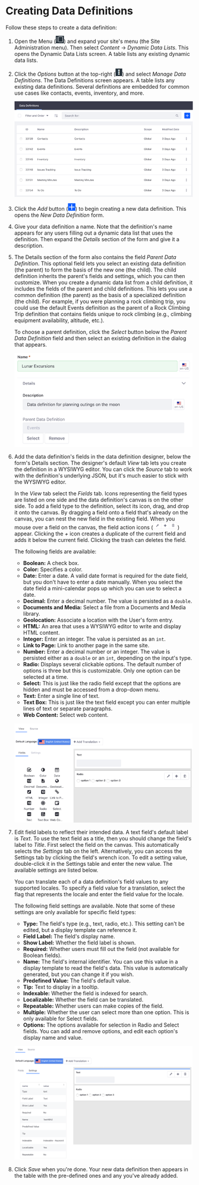 # Creating Data Definitions [](id=creating-data-definitions)

Follow these steps to create a data definition: 

1.  Open the Menu 
    (![Menu](../../../images/icon-menu.png)) 
    and expand your site's menu (the Site Administration menu). Then select 
    *Content* &rarr; *Dynamic Data Lists*. This opens the Dynamic Data Lists 
    screen. A table lists any existing dynamic data lists. 

2.  Click the *Options* button at the top-right 
    (![Options](../../../images/icon-options.png)) 
    and select *Manage Data Definitions*. The Data Definitions screen appears. A
    table lists any existing data definitions. Several definitions are embedded
    for common use cases like contacts, events, inventory, and more. 

    ![Figure 1: The Data Definitions screen.](../../../images/ddl-definitions.png)

3.  Click the *Add* button 
    (![Add](../../../images/icon-add.png)) 
    to begin creating a new data definition. This opens the 
    *New Data Definition* form. 

4.  Give your data definition a name. Note that the definition's name appears
    for any users filling out a dynamic data list that uses the definition. Then
    expand the *Details* section of the form and give it a description. 

5.  The Details section of the form also contains the field *Parent Data
    Definition*. This optional field lets you select an existing data definition
    (the parent) to form the basis of the new one (the child). The child
    definition inherits the parent's fields and settings, which you can then
    customize. When you create a dynamic data list from a child definition, it
    includes the fields of the parent and child definitions. This lets you use
    a common definition (the parent) as the basis of a specialized definition
    (the child). For example, if you were planning a rock climbing trip, you
    could use the default Events definition as the parent of a Rock Climbing
    Trip definition that contains fields unique to rock climbing (e.g., climbing
    equipment availability, altitude, etc.). 

    To choose a parent definition, click the *Select* button below the *Parent
    Data Definition* field and then select an existing definition in the dialog
    that appears. 

    ![Figure 2: After naming your data definition, expand the Details section of the form and give your definition a description and parent definition, if desired.](../../../images/ddl-definition-form-01.png)

6.  Add the data definition's fields in the data definition designer, below the
    form's Details section. The designer's default *View* tab lets you create
    the definition in a WYSIWYG editor. You can click the *Source* tab to work
    with the definition's underlying JSON, but it's much easier to stick with the
    WYSIWYG editor. 

    In the *View* tab select the *Fields* tab. Icons representing the field
    types are listed on one side and the data definition's canvas is on the
    other side. To add a field type to the definition, select its icon, drag,
    and drop it onto the canvas. By dragging a field onto a field that's already
    on the canvas, you can nest the new field in the existing field. When you
    mouse over a field on the canvas, the field action icons 
    (![Icons](../../../images/icon-ddl-actions.png)) 
    appear. Clicking the *+* icon creates a duplicate of the current field and
    adds it below the current field. Clicking the trash can deletes the field. 

    The following fields are available:

    -   **Boolean:** A check box. 
    -   **Color:** Specifies a color. 
    -   **Date:** Enter a date. A valid date format is required for the date 
        field, but you don't have to enter a date manually. When you select the 
        date field a mini-calendar pops up which you can use to select a date. 
    -   **Decimal:** Enter a decimal number. The value is persisted as a 
        `double`. 
    -   **Documents and Media:** Select a file from a Documents and Media 
        library. 
    -   **Geolocation:** Associate a location with the User's form entry.
    -   **HTML:** An area that uses a WYSIWYG editor to write and display HTML
        content. 
    -   **Integer:** Enter an integer. The value is persisted as an `int`. 
    -   **Link to Page:** Link to another page in the same site.
    -   **Number:** Enter a decimal number or an integer. The value is
        persisted either as a `double` or an `int`, depending on the input's 
        type.
    -   **Radio:** Displays several clickable options. The default number of 
        options is three but this is customizable. Only one option can be 
        selected at a time.
    -   **Select:** This is just like the radio field except that the options 
        are hidden and must be accessed from a drop-down menu. 
    -   **Text:** Enter a single line of text.
    -   **Text Box:** This is just like the text field except you can enter 
        multiple lines of text or separate paragraphs. 
    -   **Web Content:** Select web content.

    ![Figure 3: Use the data definition designer to add fields to the data definition.](../../../images/ddl-data-definition-designer.png)

7.  Edit field labels to reflect their intended data. A text field's default
    label is *Text*. To use the text field as a title, then you should change
    the field's label to *Title*. First select the field on the canvas. This
    automatically selects the *Settings* tab on the left. Alternatively, you
    can access the Settings tab by clicking the field's wrench icon. To edit a
    setting value, double-click it in the Settings table and enter the new
    value. The available settings are listed below. 

    You can translate each of a data definition's field values to any supported
    locales. To specify a field value for a translation, select the flag that
    represents the locale and enter the field value for the locale. 

    The following field settings are available. Note that some of these settings 
    are only available for specific field types:

    -   **Type:** The field's type (e.g., text, radio, etc.). This setting can't 
        be edited, but a display template can reference it. 
    -   **Field Label:** The field's display name. 
    -   **Show Label:** Whether the field label is shown. 
    -   **Required:** Whether users must fill out the field (not available for 
        Boolean fields). 
    -   **Name:** The field's internal identifier. You can use this value in a 
        display template to read the field's data. This value is automatically 
        generated, but you can change it if you wish. 
    -   **Predefined Value:** The field's default value. 
    -   **Tip:** Text to display in a tooltip. 
    -   **Indexable:** Whether the field is indexed for search. 
    -   **Localizable:** Whether the field can be translated. 
    -   **Repeatable:** Whether users can make copies of the field. 
    -   **Multiple:** Whether the user can select more than one option. This is 
        only available for Select fields. 
    -   **Options:** The options available for selection in Radio and Select 
        fields. You can add and remove options, and edit each option's display 
        name and value. 

    ![Figure 4: Configure the settings for each field in your data definition.](../../../images/ddl-data-definition-settings.png)

8.  Click *Save* when you're done. Your new data definition then appears in the
    table with the pre-defined ones and any you've already added. 
